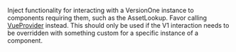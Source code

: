 Inject functionality for interacting with a VersionOne instance to components requiring them, such as the AssetLookup. Favor calling [VueProvider](#/component/VueProvider) instead. This should only be used if the V1 interaction needs to be overridden with something custom for a specific instance of a component.
